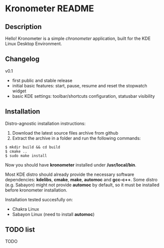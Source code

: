 Kronometer README
=================

Description
-----------

Hello!
Kronometer is a simple *chronometer* application, built for the KDE Linux Desktop Environment.

Changelog
---------

v0.1

* first public and stable release
* initial basic features: start, pause, resume and reset the stopwatch widget
* basic KDE settings: toolbar/shortcuts configuration, statusbar visibility

Installation
------------

Distro-agnostic installation instructions:

1. Download the latest source files archive from github
2. Extract the archive in a folder and run the following commands:

```
$ mkdir build && cd build
$ cmake ..
$ sudo make install
```

Now you should have **kronometer** installed under **/usr/local/bin**.

Most KDE distro should already provide the necessary software dependencies: **kdelibs**, **cmake**, **make**, **automoc** and **gcc-c++**.
Some distro (e.g. Sabayon) might not provide **automoc** by default, so it must be installed before kronometer installation.

Installation tested succesfully on:

* Chakra Linux
* Sabayon Linux (need to install **automoc**)

TODO list
---------

TODO